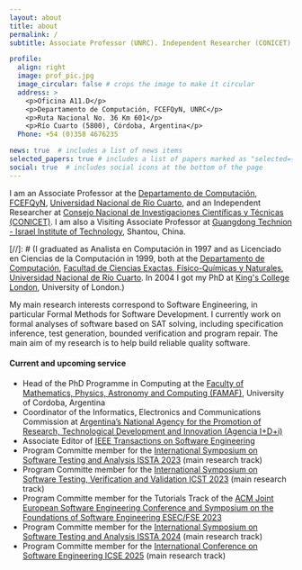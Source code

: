 ```yaml
---
layout: about
title: about
permalink: /
subtitle: Associate Professor (UNRC). Independent Researcher (CONICET). Visiting Associate Professor (GTIIT).

profile:
  align: right
  image: prof_pic.jpg
  image_circular: false # crops the image to make it circular
  address: >
    <p>Oficina A11.D</p>
    <p>Departamento de Computación, FCEFQyN, UNRC</p>
    <p>Ruta Nacional No. 36 Km 601</p>
    <p>Río Cuarto (5800), Córdoba, Argentina</p>
  Phone: +54 (0)358 4676235

news: true  # includes a list of news items
selected_papers: true # includes a list of papers marked as "selected={true}"
social: true  # includes social icons at the bottom of the page
---
```


I am an Associate Professor at the [Departamento de Computación](https://dc.exa.unrc.edu.ar), [FCEFQyN](https://www.exa.unrc.edu.ar), [Universidad Nacional de Río Cuarto](https://www.unrc.edu.ar), and an Independent Researcher at [Consejo Nacional de Investigaciones Científicas y Técnicas (CONICET)](https://conicet.gov.ar). I am also a Visiting Associate Professor at [Guangdong Technion - Israel Institute of Technology](https://www.gtiit.edu.cn), Shantou, China.

[//]: # (I graduated as Analista en Computación in 1997 and as Licenciado en Ciencias de la Computación in 1999, both at the [Departamento de Computación](https://dc.exa.unrc.edu.ar), [Facultad de Ciencias Exactas, Físico-Químicas y Naturales](https://www.exa.unrc.edu.ar), [Universidad Nacional de Río Cuarto](https://www.unrc.edu.ar). In 2004 I got my PhD at [King's College London](https://www.kcl.ac.uk), University of London.)

My main research interests correspond to Software Engineering, in particular Formal Methods for Software Development. I currently work on formal analyses of software based on SAT solving, including specification inference, test generation, bounded verification and program repair. The main aim of my research is to help build reliable quality software.

#### Current and upcoming service

* Head of the PhD Programme in Computing at the [Faculty of Mathematics, Physics, Astronomy and Computing (FAMAF)](https://www.famaf.unc.edu.ar), University of Cordoba, Argentina 
* Coordinator of the Informatics, Electronics and Communications Commission at [Argentina’s National Agency for the Promotion of Research, Technological Development and Innovation (Agencia I+D+i)](https://www.argentina.gob.ar/ciencia/agencia)
* Associate Editor of [IEEE Transactions on Software Engineering](https://ieeexplore.ieee.org/xpl/RecentIssue.jsp?punumber=32) 
* Program Committe member for the [International Symposium on Software Testing and Analysis ISSTA 2023](https://conf.researchr.org/home/issta-2023) (main research track)
* Program Committe member for the [International Symposium on Software Testing, Verification and Validation ICST 2023](https://conf.researchr.org/home/icst-2023) (main research track)
* Program Committe member for the Tutorials Track of the [ACM Joint European Software Engineering Conference and Symposium on the Foundations of Software Engineering ESEC/FSE 2023](https://2023.esec-fse.org) 
* Program Committe member for the [International Symposium on Software Testing and Analysis ISSTA 2024](https://conf.researchr.org/home/issta-2024) (main research track)
* Program Committe member for the [International Conference on Software Engineering ICSE 2025](https://conf.researchr.org/home/icse-2025) (main research track)


